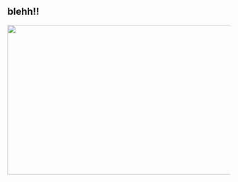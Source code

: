 ## blehh!!
 </p>
<p align="center">
<img width="1280" height="338" alt="image" src="https://github.com/user-attachments/assets/1a8c1cd0-4995-48d4-b545-6e30b2d6b612" />


 











